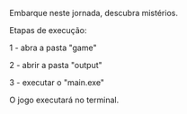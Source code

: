Embarque neste jornada, descubra mistérios. 

Etapas de execução:

1 - abra a pasta "game"

2 - abrir a pasta "output"

3 - executar o "main.exe"

O jogo executará no terminal.
